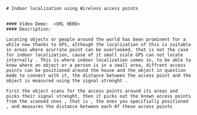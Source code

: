     # Indoor localization using Wireless access points
    

    #### Video Demo:  <URL HERE>
    #### Description:
    
    Locating objects or people around the world has been prominent for a while now thanks to GPS, although the localization of this is suitable in areas where acurrate point can be overlooked, that is not the case for indoor localization, cause of it small scale GPS can not locate internally . This is where indoor localization comes in, to be able to know where an object or a person is in a small area, diffrent access points can be positioned around the house and the object in question made to connect with it, the distance between the access point and the object is measured using the signal strenght .

    First the object scans for the access points around its areas and picks their signal strenght, then it picks out the known access points from the scanned ones , that is , the ones you specifially positioned , and measures the distance between each 0f these access points 